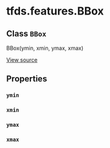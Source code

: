 <div itemscope itemtype="http://developers.google.com/ReferenceObject">
<meta itemprop="name" content="tfds.features.BBox" />
<meta itemprop="path" content="Stable" />
<meta itemprop="property" content="ymin"/>
<meta itemprop="property" content="xmin"/>
<meta itemprop="property" content="ymax"/>
<meta itemprop="property" content="xmax"/>
</div>

# tfds.features.BBox

## Class `BBox`

BBox(ymin, xmin, ymax, xmax)

<a target="_blank" href="https://github.com/tensorflow/datasets/tree/master/tensorflow_datasets/core/features/bounding_boxes.py">View
source</a>

<!-- Placeholder for "Used in" -->

## Properties

<h3 id="ymin"><code>ymin</code></h3>

<h3 id="xmin"><code>xmin</code></h3>

<h3 id="ymax"><code>ymax</code></h3>

<h3 id="xmax"><code>xmax</code></h3>
